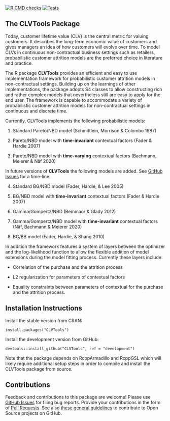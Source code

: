 
[![R CMD
checks](https://github.com/bachmannpatrick/CLVTools/workflows/R-CMD-check/badge.svg?branch=development)](https://github.com/bachmannpatrick/CLVTools/actions)
[![Tests](https://github.com/bachmannpatrick/CLVTools/workflows/testthat-tests/badge.svg?branch=development)](https://github.com/bachmannpatrick/CLVTools/actions)

<!-- README.md is generated from README.Rmd. Please edit that file -->

## The CLVTools Package

Today, customer lifetime value (CLV) is the central metric for valuing
customers. It describes the long-term economic value of customers and
gives managers an idea of how customers will evolve over time. To model
CLVs in continuous non-contractual business settings such as retailers,
probabilistic customer attrition models are the preferred choice in
literature and practice.

The R package **CLVTools** provides an efficient and easy to use
implementation framework for probabilistic customer attrition models in
non-contractual settings. Building up on the learnings of other
implementations, the package adopts S4 classes to allow constructing
rich and rather complex models that nevertheless still are easy to apply
for the end user. The framework is capable to accommodate a variety of
probabilistic customer attrition models for non-contractual settings in
continuous and discrete time.

Currently, CLVTools implements the following probabilistic models:

1)  Standard Pareto/NBD model (Schmittlein, Morrison & Colombo 1987)

2)  Pareto/NBD model with **time-invariant** contextual factors (Fader &
    Hardie 2007)

3)  Pareto/NBD model with **time-varying** contextual factors (Bachmann,
    Meierer & Näf 2020)

In future versions of **CLVTools** the following models are added. See
[GitHub Issues](https://github.com/bachmannpatrick/CLVTools/projects)
for a time-line.

4)  Standard BG/NBD model (Fader, Hardie, & Lee 2005)

5)  BG/NBD model with **time-invariant** contextual factors (Fader &
    Hardie 2007)

6)  Gamma/Gompertz/NBD (Bemmaor & Glady 2012)

7)  Gamma/Gompertz/NBD model with **time-invariant** contextual factors
    (Näf, Bachmann & Meierer 2020)

8)  BG/BB model (Fader, Hardie, & Shang 2010)

In addition the framework features a system of layers between the
optimizer and the log-likelihood function to allow the flexible addition
of model extensions during the model fitting process. Currently these
layers include:

  - Correlation of the purchase and the attrition process

  - L2 regularization for parameters of contextual factors

  - Equality constraints between parameters of contextual for the
    purchase and the attrition process.

## Installation Instructions

Install the stable version from CRAN:

    install.packages("CLVTools")

Install the development version from GitHub:

    devtools::install_github("CLVTools", ref = "development")

Note that the package depends on RcppArmadillo and RcppGSL which will
likely require additional setup steps in order to compile and install
the CLVTools package from source.

## Contributions

Feedback and contributions to this package are welcome\! Please use
[GitHub Issues](https://github.com/bachmannpatrick/CLVTools/issues) for
filing bug reports. Provide your contributions in the form of [Pull
Requests](https://help.github.com/articles/about-pull-requests/). See
also [these general
guidelines](https://guides.github.com/activities/contributing-to-open-source/#contributing)
to contribute to Open Source projects on GitHub.
